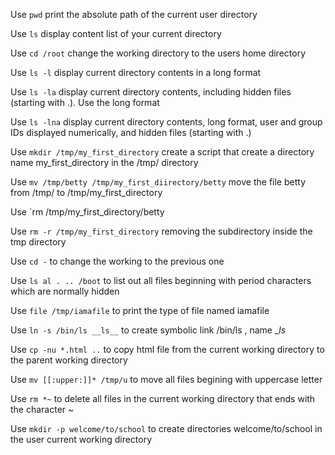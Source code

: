 Use `pwd` print the absolute path of the current user directory

Use `ls` display content list of your current directory

Use `cd /root` change the working directory to the users home directory

Use `ls -l` display current directory contents in a long format

Use `ls -la` display current directory contents, including hidden files (starting with .). Use the long format

Use `ls -lna` display current directory contents, long format, user and group IDs displayed numerically, and hidden files (starting with .)

Use `mkdir /tmp/my_first_directory` create a script that create a directory name my_first_directory in the /tmp/ directory

Use `mv /tmp/betty /tmp/my_first_diirectory/betty` move the file betty from /tmp/ to /tmp/my_first_directory

Use `rm /tmp/my_first_directory/betty

Use `rm -r /tmp/my_first_directory` removing the subdirectory inside the tmp directory

Use `cd -` to change the working to the previous one

Use `ls al . .. /boot` to list out all files beginning with period characters which are normally hidden

Use `file /tmp/iamafile` to print the type of file named iamafile

Use `ln -s /bin/ls __ls__` to create symbolic link /bin/ls , name __ls_

Use  `cp -nu *.html ..` to copy html file from the current working directory to the parent working directory

Use `mv [[:upper:]]* /tmp/u` to move all files begining with uppercase letter

Use `rm *~` to delete all files in the current working directory that ends with the character ~

Use `mkdir -p welcome/to/school` to create directories welcome/to/school in the user current working directory

